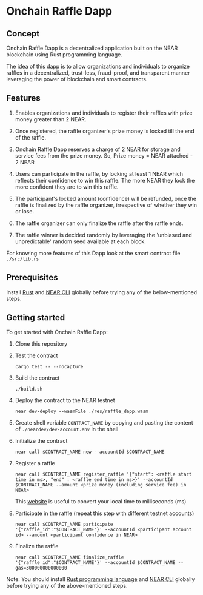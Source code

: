# Onchain Raffle Dapp

## Concept

Onchain Raffle Dapp is a decentralized application built on the NEAR blockchain using Rust programming language.

The idea of this dapp is to allow organizations and individuals to organize raffles in a decentralized, trust-less, fraud-proof, and transparent manner leveraging the power of blockchain and smart contracts.


## Features

1. Enables organizations and individuals to register their raffles with prize money greater than 2 NEAR.

2. Once registered, the raffle organizer's prize money is locked till the end of the raffle.

3. Onchain Raffle Dapp reserves a charge of 2 NEAR for storage and service fees from the prize money.
   So, Prize money = NEAR attached - 2 NEAR

4. Users can participate in the raffle, by locking at least 1 NEAR which reflects their confidence to win this raffle. The more NEAR they lock the more confident they are to win this raffle.

5. The participant's locked amount (confidence) will be refunded, once the raffle is finalized by the raffle organizer, irrespective of whether they win or lose.

6. The raffle organizer can only finalize the raffle after the raffle ends.

7. The raffle winner is decided randomly by leveraging the 'unbiased and unpredictable' random seed available at each block.

For knowing more features of this Dapp look at the smart contract file `./src/lib.rs`


## Prerequisites

Install [Rust](https://rustup.rs/) and [NEAR CLI](https://docs.near.org/docs/tools/near-cli#setup) globally before trying any of the below-mentioned steps.


## Getting started

To get started with Onchain Raffle Dapp:

1. Clone this repository
2. Test the contract 

    `cargo test -- --nocapture`

3. Build the contract
        
    `./build.sh`

4. Deploy the contract to the NEAR testnet

    `near dev-deploy --wasmFile ./res/raffle_dapp.wasm`

5. Create shell variable `CONTRACT_NAME` by copying and pasting the content of `./neardev/dev-account.env` in the shell

7. Initialize the contract

    `near call $CONTRACT_NAME new --accountId $CONTRACT_NAME`

8. Register a raffle

    `near call $CONTRACT_NAME register_raffle '{"start": <raffle start time in ms>, "end" : <raffle end time in ms>}' --accountId $CONTRACT_NAME --amount <prize money (including service fee) in NEAR>`

    This [website](https://currentmillis.com/) is useful to convert your local time to milliseconds (ms)

9. Participate in the raffle (repeat this step with different testnet accounts)

    `near call $CONTRACT_NAME participate '{"raffle_id":"$CONTRACT_NAME"}' --accountId <participant account id> --amount <participant confidence in NEAR>`

10. Finalize the raffle

    `near call $CONTRACT_NAME finalize_raffle '{"raffle_id":"$CONTRACT_NAME"}' --accountId $CONTRACT_NAME --gas=300000000000000`

Note: You should install [Rust programming language](https://rustup.rs/) and [NEAR CLI](https://docs.near.org/docs/tools/near-cli#setup) globally before trying any of the above-mentioned steps.